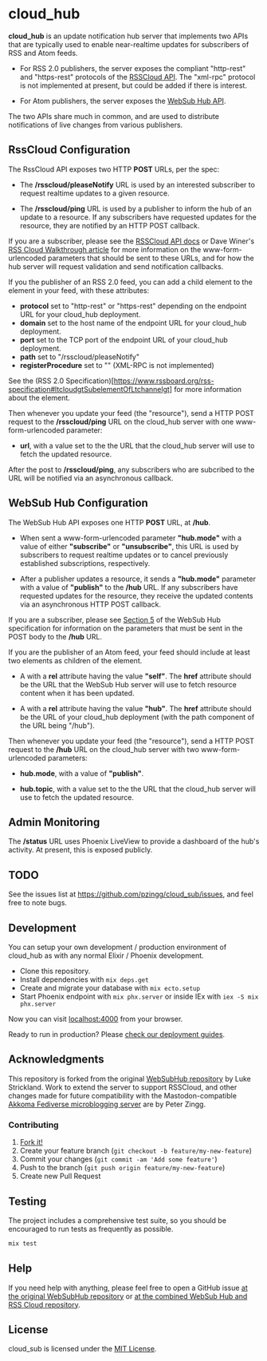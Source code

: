 # cloud_hub

**cloud_hub** is an update notification hub server that implements two APIs
that are typically used to enable near-realtime updates for subscribers of
RSS and Atom feeds.

* For RSS 2.0 publishers, the server exposes the compliant "http-rest" and
  "https-rest" protocols of the [RSSCloud API](https://www.rssboard.org/rsscloud-interface). The "xml-rpc" protocol is not implemented at present,
  but could be added if there is interest.

* For Atom publishers, the server exposes the
  [WebSub Hub API](https://www.w3.org/TR/websub/).

The two APIs share much in common, and are used to distribute notifications of
live changes from various publishers.

## RssCloud Configuration

The RssCloud API exposes two HTTP **POST** URLs, per the spec:

* The **/rsscloud/pleaseNotify** URL is used by an interested subscriber to request
realtime updates to a given resource.

* The **/rsscloud/ping** URL is used by a publisher to inform the hub of an
update to a resource. If any subscribers have requested updates for the
resource, they are notified by an HTTP POST callback.

If you are a subscriber, please see the
[RSSCloud API docs](https://www.rssboard.org/rsscloud-interface) or Dave Winer's
[RSS Cloud Walkthrough article](https://rsscloud.org/walkthrough/)
for more information on the www-form-urlencoded parameters that should
be sent to these URLs, and for how the hub server will request validation and
send notification callbacks.

If you the publisher of an RSS 2.0 feed, you can add a **<cloud>** child element
to the **<channel>** element in your feed, with these attributes:

* **protocol** set to "http-rest" or "https-rest" depending on the endpoint URL
for your cloud_hub deployment.
* **domain** set to the host name of the endpoint URL
for your cloud_hub deployment.
* **port** set to the TCP port of the endpoint URL of your cloud_hub deployment.
* **path** set to "/rsscloud/pleaseNotify"
* **registerProcedure** set to "" (XML-RPC is not implemented)

See the (RSS 2.0 Specification)[https://www.rssboard.org/rss-specification#ltcloudgtSubelementOfLtchannelgt]
for more information about the **<cloud>** element.

Then whenever you update your feed (the "resource"), send a HTTP POST request
to the **/rsscloud/ping** URL on the cloud_hub server with one
www-form-urlencoded parameter:

* **url**, with a value set to the the URL that the cloud_hub server will use to
fetch the updated resource.

After the post to **/rsscloud/ping**, any subscribers who are subcribed to
the URL will be notified via an asynchronous callback.

## WebSub Hub Configuration

The WebSub Hub API exposes one HTTP **POST** URL, at **/hub**.

* When sent a www-form-urlencoded parameter **"hub.mode"** with a value of
either **"subscribe"** or **"unsubscribe"**, this URL is used by subscribers to request
realtime updates or to cancel previously established subscriptions, respectively.

* After a publisher updates a resource, it sends a **"hub.mode"** parameter with
a value of **"publish"** to the **/hub** URL. If any subscribers have requested
updates for the resource, they receive the updated contents via an asynchronous
HTTP POST callback.

If you are a subscriber, please see
[Section 5](https://www.w3.org/TR/websub/#subscribing-and-unsubscribing)
of the WebSub Hub specification for information on the parameters that must
be sent in the POST body to the **/hub** URL.

If you are the publisher of an Atom feed, your feed should include at
least two **<link>** elements as children of the **<feed>** element.

* A **<link>** with a **rel** attribute having the value **"self"**. The
**href** attribute should be the URL that the WebSub Hub server will
use to fetch resource content when it has been updated.

* A **<link>** with a **rel** attribute having the value **"hub"**. The
**href** attribute should be the URL of your cloud_hub deployment
(with the path component of the URL being "/hub").

Then whenever you update your feed (the "resource"), send a HTTP POST request
to the **/hub** URL on the cloud_hub server with two www-form-urlencoded parameters:

* **hub.mode**, with a value of **"publish"**.

* **hub.topic**, with a value set to the the URL that the cloud_hub server will use to
fetch the updated resource.

## Admin Monitoring

The **/status** URL uses Phoenix LiveView to provide a dashboard of the
hub's activity. At present, this is exposed publicly.

## TODO

See the issues list at https://github.com/pzingg/cloud_sub/issues, and
feel free to note bugs.

## Development

You can setup your own development / production environment of cloud_hub as
with any normal Elixir / Phoenix development.

  * Clone this repository.
  * Install dependencies with `mix deps.get`
  * Create and migrate your database with `mix ecto.setup`
  * Start Phoenix endpoint with `mix phx.server` or inside IEx with `iex -S mix phx.server`

Now you can visit [localhost:4000](http://localhost:4000) from your browser.

Ready to run in production? Please
[check our deployment guides](https://hexdocs.pm/phoenix/deployment.html).

## Acknowledgments

This repository is forked from the original
[WebSubHub repository](https://github.com/clone1018/WebSubHub) by Luke Strickland.
Work to extend the server to support RSSCloud, and other changes made for future
compatibility with the Mastodon-compatible
[Akkoma Fediverse microblogging server](https://akkoma.dev/AkkomaGang/akkoma/)
are by Peter Zingg.

### Contributing

1. [Fork it!](https://github.com/pzingg/cloud_hub)
2. Create your feature branch (`git checkout -b feature/my-new-feature`)
3. Commit your changes (`git commit -am 'Add some feature'`)
4. Push to the branch (`git push origin feature/my-new-feature`)
5. Create new Pull Request

## Testing

The project includes a comprehensive test suite, so you should be encouraged to run tests as frequently as possible.

```sh
mix test
```

## Help

If you need help with anything, please feel free to open a GitHub issue
[at the original WebSubHub repository](https://github.com/clone1018/WebSubHub/issues) or [at the combined WebSub Hub and RSS Cloud repository](https://github.com/pzingg/cloud_sub/issues).

## License

cloud_sub is licensed under the [MIT License](LICENSE.md).
